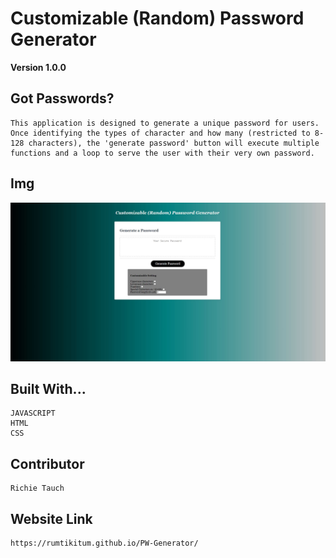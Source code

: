 # Customizable (Random) Password Generator

**Version 1.0.0**

## Got Passwords?

    This application is designed to generate a unique password for users. Once identifying the types of character and how many (restricted to 8-128 characters), the 'generate password' button will execute multiple functions and a loop to serve the user with their very own password. 

## Img

   ![](./assets/images/PW-generator.jpg)

## Built With...

    JAVASCRIPT
    HTML
    CSS

## Contributor

    Richie Tauch

## Website Link

    https://rumtikitum.github.io/PW-Generator/










